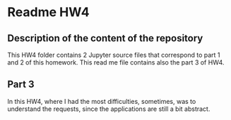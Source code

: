 # Readme HW4

## Description of the content of the repository
This HW4 folder contains 2 Jupyter source files that correspond to part 1 and 2 of this homework. This read me file contains also the part 3 of HW4.



## Part 3

In this HW4, where I had the most difficulties, sometimes, was to understand the requests, since the applications are still a bit abstract.
